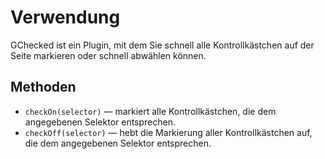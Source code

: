 # Verwendung

GChecked ist ein Plugin, mit dem Sie schnell alle Kontrollkästchen auf der Seite markieren oder schnell abwählen können.

## Methoden

- `checkOn(selector)` — markiert alle Kontrollkästchen, die dem angegebenen Selektor entsprechen.
- `checkOff(selector)` — hebt die Markierung aller Kontrollkästchen auf, die dem angegebenen Selektor entsprechen.
